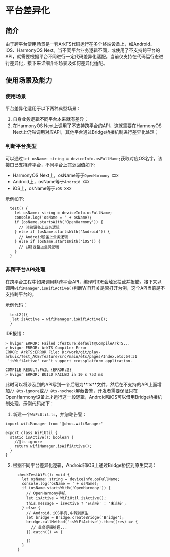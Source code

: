 # 平台差异化

## 简介

由于跨平台使用场景是一套ArkTS代码运行在多个终端设备上，如Android、iOS、HarmonyOS Next。当不同平台业务逻辑不同，或使用了不支持跨平台的API，就需要根据平台不同进行一定代码差异化适配。当前仅支持在代码运行态进行差异化，接下来详细介绍场景及如何差异化适配。

## 使用场景及能力

### 使用场景

平台差异化适用于以下两种典型场景：

1. 自身业务逻辑不同平台本来就有差异；
2. 在HarmonyOS Next上调用了不支持跨平台的API，这就需要在HarmonyOS Next上仍然调用对应API，其他平台通过Bridge桥接机制进行差异化处理；

### 判断平台类型

可以通过`let osName: string = deviceInfo.osFullName;`获取对应OS名字，该接口已支持跨平台，不同平台上其返回值如下:

+ HarmonyOS Next上，osName等于`OpenHarmony XXX`
+ Android上，osName等于`Android XXX`
+ iOS上，osName等于`iOS XXX`

示例如下:

```
  test() {
    let osName: string = deviceInfo.osFullName;
    console.log('osName = ' + osName);
    if (osName.startsWith('OpenHarmony')) {
      // 鸿蒙设备上业务逻辑
    } else if (osName.startsWith('Android')) {
      // Android设备上业务逻辑
    } else if (osName.startsWith('iOS')) {
      // iOS设备上业务逻辑
    }
  }
```

### 非跨平台API处理

在跨平台工程中如果调用非跨平台API，编译时IDE会触发拦截并报错。接下来以调用`wifiManager.isWifiActive()`判断WiFi开关是否打开为例，这个API当前是不支持跨平台的。

示例代码：

```
  test2(){
   let isActive = wifiManager.isWifiActive();
  }
```

IDE报错：

```
> hvigor ERROR: Failed :feature:default@CompileArkTS... 
> hvigor ERROR: ArkTS Compiler Error
ERROR: ArkTS:ERROR File: D:/work/git/play-arkuix/Test_ACE/feature/src/main/ets/pages/Index.ets:64:31
 'isWifiActive' can't support crossplatform application.

COMPILE RESULT:FAIL {ERROR:2}
> hvigor ERROR: BUILD FAILED in 10 s 753 ms 
```

此时可以将涉及到的API写到一个后缀为**.ts**文件，然后在不支持的API上面增加`// @ts-ignore`或`// @ts-nocheck`屏蔽告警，开发者需要保证只在OpenHarmony设备上才运行这一段逻辑，Android和iOS可以借用Bridge桥接机制处理，示例代码如下：

1. 新建一个`WiFiUtil.ts`，并忽略告警：

```
import wifiManager from '@ohos.wifiManager'

export class WiFiUtil {
  static isActive(): boolean {
    //@ts-ignore
    return wifiManager.isWifiActive();
  }
}
```

2. 根据不同平台差异化逻辑，Android和iOS上通过Bridge桥接到原生实现：

   ```
     checkTestWiFi(): void {
       let osName: string = deviceInfo.osFullName;
       console.log('osName = ' + osName);
       if (osName.startsWith('OpenHarmony')) {
         // OpenHarmony手机
         let isActive = WiFiUtil.isActive();
         this.message = isActive ? '已连接' : '未连接';
       } else {
         // Android、iOS手机,中转到原生
         let bridge = Bridge.createBridge('Bridge');
         bridge.callMethod('isWiFiActive').then((res) => {
           // 业务逻辑处理...
         }).catch(() => {
   
         })
       }
     }
   ```

   









